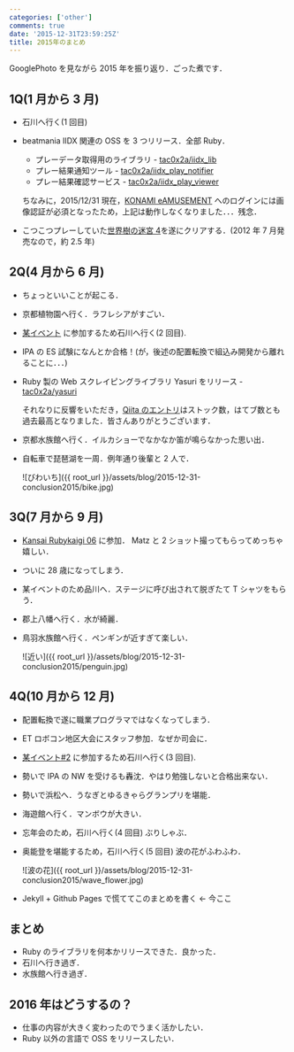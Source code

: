 ```yaml
---
categories: ['other']
comments: true
date: '2015-12-31T23:59:25Z'
title: 2015年のまとめ
---
```


GooglePhoto を見ながら 2015 年を振り返り．ごった煮です．

## 1Q(1 月から 3 月)

- 石川へ行く(1 回目)
- beatmania IIDX 関連の OSS を 3 つリリース．全部 Ruby．

  - プレーデータ取得用のライブラリ - [tac0x2a/iidx_lib](https://github.com/tac0x2a/iidx_lib)
  - プレー結果通知ツール - [tac0x2a/iidx_play_notifier](https://github.com/tac0x2a/iidx_play_notifier)
  - プレー結果確認サービス - [tac0x2a/iidx_play_viewer](https://github.com/tac0x2a/iidx_play_viewer)

  ちなみに，2015/12/31 現在，[KONAMI eAMUSEMENT](http://p.eagate.573.jp/) へのログインには画像認証が必須となったため，上記は動作しなくなりました．．．残念．

- こつこつプレーしていた[世界樹の迷宮 4](http://sq4.atlusnet.jp/)を遂にクリアする．(2012 年 7 月発売なので，約 2.5 年)

## 2Q(4 月から 6 月)

- ちょっといいことが起こる．
- 京都植物園へ行く．ラフレシアがすごい．
- [某イベント](http://nku.chu.jp/bettyrotation/) に参加するため石川へ行く(2 回目).
- IPA の ES 試験になんとか合格！(が，後述の配置転換で組込み開発から離れることに．．．)
- Ruby 製の Web スクレイピングライブラリ Yasuri をリリース - [tac0x2a/yasuri](https://github.com/tac0x2a/yasuri)

  それなりに反響をいただき，[Qiita のエントリ](http://qiita.com/tac0x2a/items/69ac8a33b0a8a3d46edd)はストック数，はてブ数とも過去最高となりました．皆さんありがとうございます．

- 京都水族館へ行く．イルカショーでなかなか笛が鳴らなかった思い出．
- 自転車で琵琶湖を一周．例年通り後輩と 2 人で．

  ![びわいち]({{ root_url }}/assets/blog/2015-12-31-conclusion2015/bike.jpg)

## 3Q(7 月から 9 月)

- [Kansai Rubykaigi 06](http://regional.rubykaigi.org/kansai06/) に参加． Matz と 2 ショット撮ってもらってめっちゃ嬉しい．
- ついに 28 歳になってしまう．
- 某イベントのため品川へ．ステージに呼び出されて脱ぎたて T シャツをもらう．
- 郡上八幡へ行く．水が綺麗．
- 鳥羽水族館へ行く．ペンギンが近すぎて楽しい．

  ![近い]({{ root_url }}/assets/blog/2015-12-31-conclusion2015/penguin.jpg)

## 4Q(10 月から 12 月)

- 配置転換で遂に職業プログラマではなくなってしまう．
- ET ロボコン地区大会にスタッフ参加．なぜか司会に．
- [某イベント#2](http://nku.chu.jp/bettyrotation/) に参加するため石川へ行く(3 回目).
- 勢いで IPA の NW を受けるも轟沈．やはり勉強しないと合格出来ない．
- 勢いで浜松へ．うなぎとゆるきゃらグランプリを堪能．
- 海遊館へ行く．マンボウが大きい．
- 忘年会のため，石川へ行く(4 回目) ぶりしゃぶ．
- 奥能登を堪能するため，石川へ行く(5 回目) 波の花がふわふわ．

  ![波の花]({{ root_url }}/assets/blog/2015-12-31-conclusion2015/wave_flower.jpg)

- Jekyll + Github Pages で慌ててこのまとめを書く ← 今ここ

## まとめ

- Ruby のライブラリを何本かリリースできた．良かった．
- 石川へ行き過ぎ．
- 水族館へ行き過ぎ．

## 2016 年はどうするの？

- 仕事の内容が大きく変わったのでうまく活かしたい．
- Ruby 以外の言語で OSS をリリースしたい．
